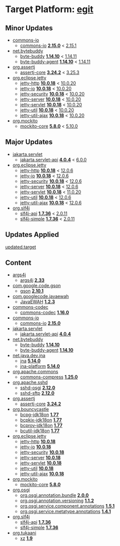 # Target Platform: [egit](https://raw.githubusercontent.com/eclipse-egit/egit/master/org.eclipse.egit.target/egit-4.31.target)

## Minor Updates
 - [commons-io](https://repo1.maven.org/maven2/commons-io/)
    - [commons-io](https://repo1.maven.org/maven2/commons-io/commons-io/) **[2.15.0](https://repo1.maven.org/maven2/commons-io/commons-io/2.15.0)** < [2.15.1](https://repo1.maven.org/maven2/commons-io/commons-io/2.15.1/)
 - [net.bytebuddy](https://repo1.maven.org/maven2/net/bytebuddy/)
    - [byte-buddy](https://repo1.maven.org/maven2/net/bytebuddy/byte-buddy/) **[1.14.10](https://repo1.maven.org/maven2/net/bytebuddy/byte-buddy/1.14.10)** < [1.14.11](https://repo1.maven.org/maven2/net/bytebuddy/byte-buddy/1.14.11/)
    - [byte-buddy-agent](https://repo1.maven.org/maven2/net/bytebuddy/byte-buddy-agent/) **[1.14.10](https://repo1.maven.org/maven2/net/bytebuddy/byte-buddy-agent/1.14.10)** < [1.14.11](https://repo1.maven.org/maven2/net/bytebuddy/byte-buddy-agent/1.14.11/)
 - [org.assertj](https://repo1.maven.org/maven2/org/assertj/)
    - [assertj-core](https://repo1.maven.org/maven2/org/assertj/assertj-core/) **[3.24.2](https://repo1.maven.org/maven2/org/assertj/assertj-core/3.24.2)** < [3.25.3](https://repo1.maven.org/maven2/org/assertj/assertj-core/3.25.3/)
 - [org.eclipse.jetty](https://repo1.maven.org/maven2/org/eclipse/jetty/)
    - [jetty-http](https://repo1.maven.org/maven2/org/eclipse/jetty/jetty-http/) **[10.0.18](https://repo1.maven.org/maven2/org/eclipse/jetty/jetty-http/10.0.18)** < [10.0.20](https://repo1.maven.org/maven2/org/eclipse/jetty/jetty-http/10.0.20/)
    - [jetty-io](https://repo1.maven.org/maven2/org/eclipse/jetty/jetty-io/) **[10.0.18](https://repo1.maven.org/maven2/org/eclipse/jetty/jetty-io/10.0.18)** < [10.0.20](https://repo1.maven.org/maven2/org/eclipse/jetty/jetty-io/10.0.20/)
    - [jetty-security](https://repo1.maven.org/maven2/org/eclipse/jetty/jetty-security/) **[10.0.18](https://repo1.maven.org/maven2/org/eclipse/jetty/jetty-security/10.0.18)** < [10.0.20](https://repo1.maven.org/maven2/org/eclipse/jetty/jetty-security/10.0.20/)
    - [jetty-server](https://repo1.maven.org/maven2/org/eclipse/jetty/jetty-server/) **[10.0.18](https://repo1.maven.org/maven2/org/eclipse/jetty/jetty-server/10.0.18)** < [10.0.20](https://repo1.maven.org/maven2/org/eclipse/jetty/jetty-server/10.0.20/)
    - [jetty-servlet](https://repo1.maven.org/maven2/org/eclipse/jetty/jetty-servlet/) **[10.0.18](https://repo1.maven.org/maven2/org/eclipse/jetty/jetty-servlet/10.0.18)** < [10.0.20](https://repo1.maven.org/maven2/org/eclipse/jetty/jetty-servlet/10.0.20/)
    - [jetty-util](https://repo1.maven.org/maven2/org/eclipse/jetty/jetty-util/) **[10.0.18](https://repo1.maven.org/maven2/org/eclipse/jetty/jetty-util/10.0.18)** < [10.0.20](https://repo1.maven.org/maven2/org/eclipse/jetty/jetty-util/10.0.20/)
    - [jetty-util-ajax](https://repo1.maven.org/maven2/org/eclipse/jetty/jetty-util-ajax/) **[10.0.18](https://repo1.maven.org/maven2/org/eclipse/jetty/jetty-util-ajax/10.0.18)** < [10.0.20](https://repo1.maven.org/maven2/org/eclipse/jetty/jetty-util-ajax/10.0.20/)
 - [org.mockito](https://repo1.maven.org/maven2/org/mockito/)
    - [mockito-core](https://repo1.maven.org/maven2/org/mockito/mockito-core/) **[5.8.0](https://repo1.maven.org/maven2/org/mockito/mockito-core/5.8.0)** < [5.10.0](https://repo1.maven.org/maven2/org/mockito/mockito-core/5.10.0/)

## Major Updates
 - [jakarta.servlet](https://repo1.maven.org/maven2/jakarta/servlet/)
    - [jakarta.servlet-api](https://repo1.maven.org/maven2/jakarta/servlet/jakarta.servlet-api/) **[4.0.4](https://repo1.maven.org/maven2/jakarta/servlet/jakarta.servlet-api/4.0.4)** < [6.0.0](https://repo1.maven.org/maven2/jakarta/servlet/jakarta.servlet-api/6.0.0/)
 - [org.eclipse.jetty](https://repo1.maven.org/maven2/org/eclipse/jetty/)
    - [jetty-http](https://repo1.maven.org/maven2/org/eclipse/jetty/jetty-http/) **[10.0.18](https://repo1.maven.org/maven2/org/eclipse/jetty/jetty-http/10.0.18)** < [12.0.6](https://repo1.maven.org/maven2/org/eclipse/jetty/jetty-http/12.0.6/)
    - [jetty-io](https://repo1.maven.org/maven2/org/eclipse/jetty/jetty-io/) **[10.0.18](https://repo1.maven.org/maven2/org/eclipse/jetty/jetty-io/10.0.18)** < [12.0.6](https://repo1.maven.org/maven2/org/eclipse/jetty/jetty-io/12.0.6/)
    - [jetty-security](https://repo1.maven.org/maven2/org/eclipse/jetty/jetty-security/) **[10.0.18](https://repo1.maven.org/maven2/org/eclipse/jetty/jetty-security/10.0.18)** < [12.0.6](https://repo1.maven.org/maven2/org/eclipse/jetty/jetty-security/12.0.6/)
    - [jetty-server](https://repo1.maven.org/maven2/org/eclipse/jetty/jetty-server/) **[10.0.18](https://repo1.maven.org/maven2/org/eclipse/jetty/jetty-server/10.0.18)** < [12.0.6](https://repo1.maven.org/maven2/org/eclipse/jetty/jetty-server/12.0.6/)
    - [jetty-servlet](https://repo1.maven.org/maven2/org/eclipse/jetty/jetty-servlet/) **[10.0.18](https://repo1.maven.org/maven2/org/eclipse/jetty/jetty-servlet/10.0.18)** < [11.0.20](https://repo1.maven.org/maven2/org/eclipse/jetty/jetty-servlet/11.0.20/)
    - [jetty-util](https://repo1.maven.org/maven2/org/eclipse/jetty/jetty-util/) **[10.0.18](https://repo1.maven.org/maven2/org/eclipse/jetty/jetty-util/10.0.18)** < [12.0.6](https://repo1.maven.org/maven2/org/eclipse/jetty/jetty-util/12.0.6/)
    - [jetty-util-ajax](https://repo1.maven.org/maven2/org/eclipse/jetty/jetty-util-ajax/) **[10.0.18](https://repo1.maven.org/maven2/org/eclipse/jetty/jetty-util-ajax/10.0.18)** < [12.0.6](https://repo1.maven.org/maven2/org/eclipse/jetty/jetty-util-ajax/12.0.6/)
 - [org.slf4j](https://repo1.maven.org/maven2/org/slf4j/)
    - [slf4j-api](https://repo1.maven.org/maven2/org/slf4j/slf4j-api/) **[1.7.36](https://repo1.maven.org/maven2/org/slf4j/slf4j-api/1.7.36)** < [2.0.11](https://repo1.maven.org/maven2/org/slf4j/slf4j-api/2.0.11/)
    - [slf4j-simple](https://repo1.maven.org/maven2/org/slf4j/slf4j-simple/) **[1.7.36](https://repo1.maven.org/maven2/org/slf4j/slf4j-simple/1.7.36)** < [2.0.11](https://repo1.maven.org/maven2/org/slf4j/slf4j-simple/2.0.11/)

## Updates Applied
[updated.target](updated.target)

## Content
 - [args4j](https://repo1.maven.org/maven2/args4j/)
    - [args4j](https://repo1.maven.org/maven2/args4j/args4j/) **[2.33](https://repo1.maven.org/maven2/args4j/args4j/2.33)**
 - [com.google.code.gson](https://repo1.maven.org/maven2/com/google/code/gson/)
    - [gson](https://repo1.maven.org/maven2/com/google/code/gson/gson/) **[2.10.1](https://repo1.maven.org/maven2/com/google/code/gson/gson/2.10.1)**
 - [com.googlecode.javaewah](https://repo1.maven.org/maven2/com/googlecode/javaewah/)
    - [JavaEWAH](https://repo1.maven.org/maven2/com/googlecode/javaewah/JavaEWAH/) **[1.2.3](https://repo1.maven.org/maven2/com/googlecode/javaewah/JavaEWAH/1.2.3)**
 - [commons-codec](https://repo1.maven.org/maven2/commons-codec/)
    - [commons-codec](https://repo1.maven.org/maven2/commons-codec/commons-codec/) **[1.16.0](https://repo1.maven.org/maven2/commons-codec/commons-codec/1.16.0)**
 - [commons-io](https://repo1.maven.org/maven2/commons-io/)
    - [commons-io](https://repo1.maven.org/maven2/commons-io/commons-io/) **[2.15.0](https://repo1.maven.org/maven2/commons-io/commons-io/2.15.0)**
 - [jakarta.servlet](https://repo1.maven.org/maven2/jakarta/servlet/)
    - [jakarta.servlet-api](https://repo1.maven.org/maven2/jakarta/servlet/jakarta.servlet-api/) **[4.0.4](https://repo1.maven.org/maven2/jakarta/servlet/jakarta.servlet-api/4.0.4)**
 - [net.bytebuddy](https://repo1.maven.org/maven2/net/bytebuddy/)
    - [byte-buddy](https://repo1.maven.org/maven2/net/bytebuddy/byte-buddy/) **[1.14.10](https://repo1.maven.org/maven2/net/bytebuddy/byte-buddy/1.14.10)**
    - [byte-buddy-agent](https://repo1.maven.org/maven2/net/bytebuddy/byte-buddy-agent/) **[1.14.10](https://repo1.maven.org/maven2/net/bytebuddy/byte-buddy-agent/1.14.10)**
 - [net.java.dev.jna](https://repo1.maven.org/maven2/net/java/dev/jna/)
    - [jna](https://repo1.maven.org/maven2/net/java/dev/jna/jna/) **[5.14.0](https://repo1.maven.org/maven2/net/java/dev/jna/jna/5.14.0)**
    - [jna-platform](https://repo1.maven.org/maven2/net/java/dev/jna/jna-platform/) **[5.14.0](https://repo1.maven.org/maven2/net/java/dev/jna/jna-platform/5.14.0)**
 - [org.apache.commons](https://repo1.maven.org/maven2/org/apache/commons/)
    - [commons-compress](https://repo1.maven.org/maven2/org/apache/commons/commons-compress/) **[1.25.0](https://repo1.maven.org/maven2/org/apache/commons/commons-compress/1.25.0)**
 - [org.apache.sshd](https://repo1.maven.org/maven2/org/apache/sshd/)
    - [sshd-osgi](https://repo1.maven.org/maven2/org/apache/sshd/sshd-osgi/) **[2.12.0](https://repo1.maven.org/maven2/org/apache/sshd/sshd-osgi/2.12.0)**
    - [sshd-sftp](https://repo1.maven.org/maven2/org/apache/sshd/sshd-sftp/) **[2.12.0](https://repo1.maven.org/maven2/org/apache/sshd/sshd-sftp/2.12.0)**
 - [org.assertj](https://repo1.maven.org/maven2/org/assertj/)
    - [assertj-core](https://repo1.maven.org/maven2/org/assertj/assertj-core/) **[3.24.2](https://repo1.maven.org/maven2/org/assertj/assertj-core/3.24.2)**
 - [org.bouncycastle](https://repo1.maven.org/maven2/org/bouncycastle/)
    - [bcpg-jdk18on](https://repo1.maven.org/maven2/org/bouncycastle/bcpg-jdk18on/) **[1.77](https://repo1.maven.org/maven2/org/bouncycastle/bcpg-jdk18on/1.77)**
    - [bcpkix-jdk18on](https://repo1.maven.org/maven2/org/bouncycastle/bcpkix-jdk18on/) **[1.77](https://repo1.maven.org/maven2/org/bouncycastle/bcpkix-jdk18on/1.77)**
    - [bcprov-jdk18on](https://repo1.maven.org/maven2/org/bouncycastle/bcprov-jdk18on/) **[1.77](https://repo1.maven.org/maven2/org/bouncycastle/bcprov-jdk18on/1.77)**
    - [bcutil-jdk18on](https://repo1.maven.org/maven2/org/bouncycastle/bcutil-jdk18on/) **[1.77](https://repo1.maven.org/maven2/org/bouncycastle/bcutil-jdk18on/1.77)**
 - [org.eclipse.jetty](https://repo1.maven.org/maven2/org/eclipse/jetty/)
    - [jetty-http](https://repo1.maven.org/maven2/org/eclipse/jetty/jetty-http/) **[10.0.18](https://repo1.maven.org/maven2/org/eclipse/jetty/jetty-http/10.0.18)**
    - [jetty-io](https://repo1.maven.org/maven2/org/eclipse/jetty/jetty-io/) **[10.0.18](https://repo1.maven.org/maven2/org/eclipse/jetty/jetty-io/10.0.18)**
    - [jetty-security](https://repo1.maven.org/maven2/org/eclipse/jetty/jetty-security/) **[10.0.18](https://repo1.maven.org/maven2/org/eclipse/jetty/jetty-security/10.0.18)**
    - [jetty-server](https://repo1.maven.org/maven2/org/eclipse/jetty/jetty-server/) **[10.0.18](https://repo1.maven.org/maven2/org/eclipse/jetty/jetty-server/10.0.18)**
    - [jetty-servlet](https://repo1.maven.org/maven2/org/eclipse/jetty/jetty-servlet/) **[10.0.18](https://repo1.maven.org/maven2/org/eclipse/jetty/jetty-servlet/10.0.18)**
    - [jetty-util](https://repo1.maven.org/maven2/org/eclipse/jetty/jetty-util/) **[10.0.18](https://repo1.maven.org/maven2/org/eclipse/jetty/jetty-util/10.0.18)**
    - [jetty-util-ajax](https://repo1.maven.org/maven2/org/eclipse/jetty/jetty-util-ajax/) **[10.0.18](https://repo1.maven.org/maven2/org/eclipse/jetty/jetty-util-ajax/10.0.18)**
 - [org.mockito](https://repo1.maven.org/maven2/org/mockito/)
    - [mockito-core](https://repo1.maven.org/maven2/org/mockito/mockito-core/) **[5.8.0](https://repo1.maven.org/maven2/org/mockito/mockito-core/5.8.0)**
 - [org.osgi](https://repo1.maven.org/maven2/org/osgi/)
    - [org.osgi.annotation.bundle](https://repo1.maven.org/maven2/org/osgi/org.osgi.annotation.bundle/) **[2.0.0](https://repo1.maven.org/maven2/org/osgi/org.osgi.annotation.bundle/2.0.0)**
    - [org.osgi.annotation.versioning](https://repo1.maven.org/maven2/org/osgi/org.osgi.annotation.versioning/) **[1.1.2](https://repo1.maven.org/maven2/org/osgi/org.osgi.annotation.versioning/1.1.2)**
    - [org.osgi.service.component.annotations](https://repo1.maven.org/maven2/org/osgi/org.osgi.service.component.annotations/) **[1.5.1](https://repo1.maven.org/maven2/org/osgi/org.osgi.service.component.annotations/1.5.1)**
    - [org.osgi.service.metatype.annotations](https://repo1.maven.org/maven2/org/osgi/org.osgi.service.metatype.annotations/) **[1.4.1](https://repo1.maven.org/maven2/org/osgi/org.osgi.service.metatype.annotations/1.4.1)**
 - [org.slf4j](https://repo1.maven.org/maven2/org/slf4j/)
    - [slf4j-api](https://repo1.maven.org/maven2/org/slf4j/slf4j-api/) **[1.7.36](https://repo1.maven.org/maven2/org/slf4j/slf4j-api/1.7.36)**
    - [slf4j-simple](https://repo1.maven.org/maven2/org/slf4j/slf4j-simple/) **[1.7.36](https://repo1.maven.org/maven2/org/slf4j/slf4j-simple/1.7.36)**
 - [org.tukaani](https://repo1.maven.org/maven2/org/tukaani/)
    - [xz](https://repo1.maven.org/maven2/org/tukaani/xz/) **[1.9](https://repo1.maven.org/maven2/org/tukaani/xz/1.9)**
